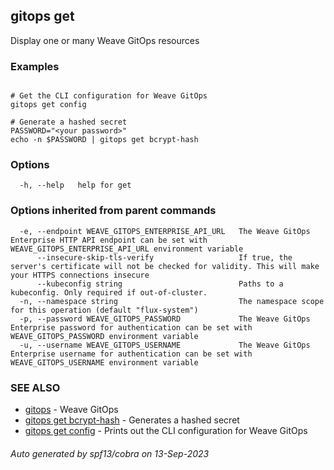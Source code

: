 ## gitops get

Display one or many Weave GitOps resources

### Examples

```

# Get the CLI configuration for Weave GitOps
gitops get config

# Generate a hashed secret
PASSWORD="<your password>"
echo -n $PASSWORD | gitops get bcrypt-hash
```

### Options

```
  -h, --help   help for get
```

### Options inherited from parent commands

```
  -e, --endpoint WEAVE_GITOPS_ENTERPRISE_API_URL   The Weave GitOps Enterprise HTTP API endpoint can be set with WEAVE_GITOPS_ENTERPRISE_API_URL environment variable
      --insecure-skip-tls-verify                   If true, the server's certificate will not be checked for validity. This will make your HTTPS connections insecure
      --kubeconfig string                          Paths to a kubeconfig. Only required if out-of-cluster.
  -n, --namespace string                           The namespace scope for this operation (default "flux-system")
  -p, --password WEAVE_GITOPS_PASSWORD             The Weave GitOps Enterprise password for authentication can be set with WEAVE_GITOPS_PASSWORD environment variable
  -u, --username WEAVE_GITOPS_USERNAME             The Weave GitOps Enterprise username for authentication can be set with WEAVE_GITOPS_USERNAME environment variable
```

### SEE ALSO

* [gitops](gitops.md)	 - Weave GitOps
* [gitops get bcrypt-hash](gitops_get_bcrypt-hash.md)	 - Generates a hashed secret
* [gitops get config](gitops_get_config.md)	 - Prints out the CLI configuration for Weave GitOps

###### Auto generated by spf13/cobra on 13-Sep-2023
